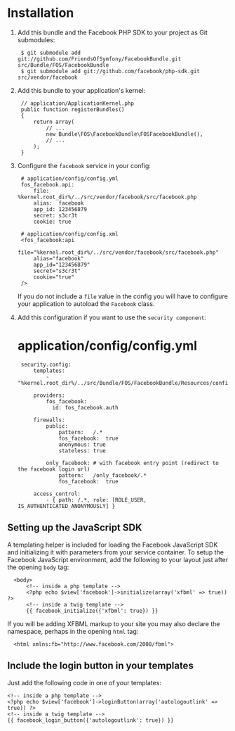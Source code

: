 Installation
============

  1. Add this bundle and the Facebook PHP SDK to your project as Git submodules:

          $ git submodule add git://github.com/FriendsOfSymfony/FacebookBundle.git src/Bundle/FOS/FacebookBundle
          $ git submodule add git://github.com/facebook/php-sdk.git src/vendor/facebook

  2. Add this bundle to your application's kernel:

          // application/ApplicationKernel.php
          public function registerBundles()
          {
              return array(
                  // ...
                  new Bundle\FOS\FacebookBundle\FOSFacebookBundle(),
                  // ...
              );
          }

  3. Configure the `facebook` service in your config:

          # application/config/config.yml
          fos_facebook.api:
              file:   %kernel.root_dir%/../src/vendor/facebook/src/facebook.php
              alias:  facebook
              app_id: 123456879
              secret: s3cr3t
              cookie: true

          # application/config/config.xml
          <fos_facebook:api
              file="%kernel.root_dir%/../src/vendor/facebook/src/facebook.php"
              alias="facebook"
              app_id="123456879"
              secret="s3cr3t"
              cookie="true"
          />

     If you do not include a `file` value in the config you will have to
     configure your application to autoload the `Facebook` class.

  4. Add this configuration if you want to use the `security component`:

        # application/config/config.yml
          security.config:
              templates:
                  - "%kernel.root_dir%/../src/Bundle/FOS/FacebookBundle/Resources/config/security_templates.xml"

              providers:
                  fos_facebook:
                    id: fos_facebook.auth

              firewalls:
                  public:
                      pattern:   /.*
                      fos_facebook:  true
                      anonymous: true
                      stateless: true

                  only_facebook: # with facebook entry point (redirect to the facebook login url)
                      pattern:   /only_facebook/.*
                      fos_facebook:  true

              access_control:
                  - { path: /.*, role: [ROLE_USER, IS_AUTHENTICATED_ANONYMOUSLY] }

Setting up the JavaScript SDK
-----------------------------

A templating helper is included for loading the Facebook JavaScript SDK and
initializing it with parameters from your service container. To setup the
Facebook JavaScript environment, add the following to your layout just after
the opening `body` tag:

      <body>
          <!-- inside a php template -->
          <?php echo $view['facebook']->initialize(array('xfbml' => true)) ?>
          <!-- inside a twig template -->
          {{ facebook_initialize({'xfbml': true}) }}

If you will be adding XFBML markup to your site you may also declare the
namespace, perhaps in the opening `html` tag:

      <html xmlns:fb="http://www.facebook.com/2008/fbml">

Include the login button in your templates
------------------------------------------

Just add the following code in one of your templates:

    <!-- inside a php template -->
    <?php echo $view['facebook']->loginButton(array('autologoutlink' => true)) ?>
    <!-- inside a twig template -->
    {{ facebook_login_button({'autologoutlink': true}) }}
